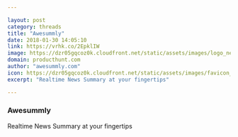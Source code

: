```yaml
---

layout: post
category: threads
title: "Awesummly"
date: 2018-01-30 14:05:10
link: https://vrhk.co/2EpklIW
image: https://dzr05gqcoz0k.cloudfront.net/static/assets/images/logo_new.png
domain: producthunt.com
author: "awesummly.com"
icon: https://dzr05gqcoz0k.cloudfront.net/static/assets/images/favicon_v2.ico
excerpt: "Realtime News Summary at your fingertips"

---
```


### Awesummly

Realtime News Summary at your fingertips